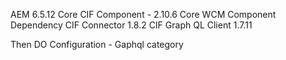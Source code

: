 AEM 6.5.12
Core CIF Component - 2.10.6 
Core WCM Component Dependency
CIF Connector 1.8.2
CIF Graph QL Client 1.7.11

Then DO Configuration - Gaphql category 